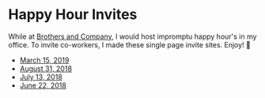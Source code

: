 # Happy Hour Invites

While at [Brothers and Company](https://broco.com), I would host impromptu happy hour's in my office. To invite co-workers, I made these single page invite sites. Enjoy! :beers:

- [March 15, 2019](https://maxxcrawford.github.io/happy-hour/index-fridge.html)
- [August 31, 2018](https://maxxcrawford.github.io/happy-hour/index-13.html)
- [July 13, 2018](https://maxxcrawford.github.io/happy-hour/index-31.html)
- [June 22, 2018](https://maxxcrawford.github.io/happy-hour/index-6-22.html)

